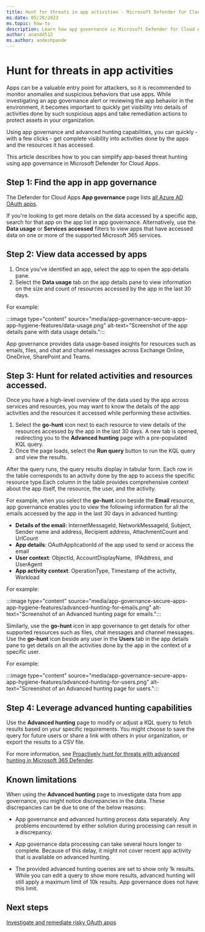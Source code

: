 ```yaml
---
title: Hunt for threats in app activities - Microsoft Defender for Cloud Apps
ms.date: 05/28/2023
ms.topic: how-to
description: Learn how app governance in Microsoft Defender for Cloud Apps helps you hunt for resources accessed and activities carried out by apps in your environment.
author: anandd512
ms.author: andeshpande
---
```


# Hunt for threats in app activities

Apps can be a valuable entry point for attackers, so it is recommended to monitor anomalies and suspicious behaviors that use apps. While investigating an app governance alert or reviewing the app behavior in the environment, it becomes important to quickly get visibility into details of activities done by such suspicious apps and take remediation actions to protect assets in your organization.

Using app governance and advanced hunting capabilities, you can quickly - with a few clicks - get complete visibility into activities done by the apps and the resources it has accessed.

This article describes how to you can simplify app-based threat hunting using app governance in Microsoft Defender for Cloud Apps.

## Step 1: Find the app in app governance

The Defender for Cloud Apps **App governance** page lists [all Azure AD OAuth apps](https://security.microsoft.com/cloudapps/app-governance?viewid=allApps). 

If you're looking to get more details on the data accessed by a specific app, search for that app on the app list in app governance. Alternatively, use the **Data usage** or **Services accessed** filters to view apps that have accessed data on one or more of the supported Microsoft 365 services.

## Step 2: View data accessed by apps

1. Once you’ve identified an app, select the app to open the app details pane. 
1. Select the __Data usage__ tab on the app details pane to view information on the size and count of resources accessed by the app in the last 30 days.

For example:

:::image type="content" source="media/app-governance-secure-apps-app-hygiene-features/data-usage.png" alt-text="Screenshot of the app details pane with data usage details.":::

App governance provides data usage-based insights for resources such as emails, files, and chat and channel messages across Exchange Online, OneDrive, SharePoint and Teams.

## Step 3: Hunt for related activities and resources accessed.

Once you have a high-level overview of the data used by the app across services and resources, you may want to know the details of the app activities and the resources it accessed while performing these activities. 

1. Select the __go-hunt__ icon next to each resource to view details of the resources accessed by the app in the last 30 days. A new tab is opened, redirecting you to the **Advanced hunting** page with a pre-populated KQL query.
1. Once the page loads, select the __Run query__ button to run the KQL query and view the results.

After the query runs, the query results display in tabular form. Each row in the table corresponds to an activity done by the app to access the specific resource type.Each column in the table provides comprehensive context about the app itself, the resource, the user, and the activity.

For example, when you select the **go-hunt** icon beside the **Email** resource, app governance enables you to view the following information for all the emails accessed by the app in the last 30 days in advanced hunting:

- __Details of the email:__ InternetMessageId, NetworkMessageId, Subject, Sender name and address, Recipient address, AttachmentCount and UrlCount
- __App details__: OAuthApplicationId of the app used to send or access the email
- __User context__: ObjectId, AccountDisplayName,  IPAddress, and UserAgent
- __App activity context__: OperationType, Timestamp of the activity, Workload

For example:

:::image type="content" source="media/app-governance-secure-apps-app-hygiene-features/advanced-hunting-for-emails.png" alt-text="Screenshot of an Advanced hunting page for emails.":::

Similarly, use the **go-hunt** icon in app governance to get details for other supported resources such as files, chat messages and channel messages. Use the **go-hunt** icon beside any user in the **Users** tab in the app details pane to get details on all the activities done by the app in the context of a specific user.

For example:

:::image type="content" source="media/app-governance-secure-apps-app-hygiene-features/advanced-hunting-for-users.png" alt-text="Screenshot of an Advanced hunting page for users.":::

## Step 4: Leverage advanced hunting capabilities

Use the **Advanced hunting** page to modify or adjust a KQL query to fetch results based on your specific requirements. You might choose to save the query for future users or share a link with others in your organization, or export the results to a CSV file.

For more information, see [Proactively hunt for threats with advanced hunting in Microsoft 365 Defender](/microsoft-365/security/defender/advanced-hunting-overview).

## Known limitations

When using the **Advanced hunting** page to investigate data from app governance, you might notice discrepancies in the data. These discrepancies can be due to one of the below reasons:

- App governance and advanced hunting process data separately. Any problems encountered by either solution during processing can result in a discrepancy. 

- App governance data processing can take several hours longer to complete. Because of this delay, it might not cover recent app activity that is available on advanced hunting.

- The provided advanced hunting queries are set to show only 1k results. While you can edit a query to show more results, advanced hunting will still apply a maximum limit of 10k results. App governance does not have this limit.

## Next steps

[Investigate and remediate risky OAuth apps](investigate-risky-oauth.md)